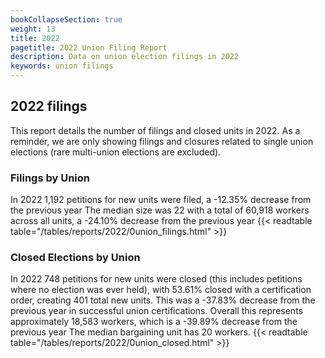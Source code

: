 ```yaml
---
bookCollapseSection: true
weight: 13
title: 2022
pagetitle: 2022 Union Filing Report
description: Data on union election filings in 2022
keywords: union filings
---
```


## 2022 filings

This report details the number of filings and closed units in 2022. As a reminder, we are only showing filings and closures related to single union elections (rare multi-union elections are excluded).

### Filings by Union
In 2022 1,192 petitions for new units were filed, a -12.35% decrease from the previous year The median size was 22 with a total of 60,918 workers across all units, a -24.10% decrease from the previous year
{{< readtable table="/tables/reports/2022/0union_filings.html" >}}

### Closed Elections by Union
In 2022 748 petitions for new units were closed (this includes petitions where no election was ever held), with 53.61% closed with a certification order, creating 401 total new units. This was a -37.83% decrease from the previous year in successful union certifications. Overall this represents approximately 18,583 workers, which is a -39.89% decrease from the previous year The median bargaining unit has 20 workers.
{{< readtable table="/tables/reports/2022/0union_closed.html" >}}
